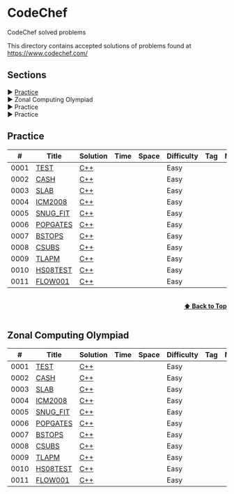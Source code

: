 # CodeChef
CodeChef solved problems

This directory contains accepted solutions of problems found at https://www.codechef.com/

## Sections

▶️ <a href="#Practice">Practice</a><br>
▶️ <a href="#Zonal Commputing Olympiad"></a>Zonal Computing Olympiad<br>
▶️ Practice <br>
▶️ Practice <br>
<!-- NOTE : 
1) This directory will be updated with solutions of challenges only after they end for everyone(more info 
on this can be found at codechef site)
2) All the solutions are compiled on Visual Studio 2019 which uses gnu c++ 17 version 7.3.0
3) Each directory contains a *"problem.txt"* file that contains the problem description and *".cpp"* file that contains the solution code
4) Directories marked with "P" at the end contain solution code that was partially accepted
 -->
## Practice
|  #  | Title           |  Solution       |  Time           | Space           | Difficulty    | Tag          | Note| 
|-----|---------------- | --------------- | --------------- | --------------- | ------------- |--------------|-----|
0001 | [TEST](https://www.codechef.com/problems/TEST) | [C++](./Easy/Life_univ_everything.cpp) |        |          | Easy         |||
0002 | [CASH](https://www.codechef.com/problems/TEST) | [C++](./Easy/Life_univ_everything.cpp) |        |          | Easy         |||
0003 | [SLAB](https://www.codechef.com/problems/TEST) | [C++](./Easy/Life_univ_everything.cpp) |        |          | Easy         |||
0004 | [ICM2008](https://www.codechef.com/problems/TEST) | [C++](./Easy/Life_univ_everything.cpp) |        |          | Easy         |||
0005 | [SNUG_FIT](https://www.codechef.com/problems/TEST) | [C++](./Easy/Life_univ_everything.cpp) |        |          | Easy         |||
0006 | [POPGATES](https://www.codechef.com/problems/TEST) | [C++](./Easy/Life_univ_everything.cpp) |        |          | Easy         |||
0007 | [BSTOPS](https://www.codechef.com/problems/TEST) | [C++](./Easy/Life_univ_everything.cpp) |        |          | Easy         |||
0008 | [CSUBS](https://www.codechef.com/problems/TEST) | [C++](./Easy/Life_univ_everything.cpp) |        |          | Easy         |||
0009 | [TLAPM](https://www.codechef.com/problems/TEST) | [C++](./Easy/Life_univ_everything.cpp) |        |          | Easy         |||
0010 | [HS08TEST](https://www.codechef.com/problems/TEST) | [C++](./Easy/Life_univ_everything.cpp) |        |          | Easy         |||
0011 | [FLOW001](https://www.codechef.com/problems/TEST) | [C++](./Easy/Life_univ_everything.cpp) |        |          | Easy         |||

<br/>
<div align="right">
    <b><a href="#Sections">⬆️ Back to Top</a></b>
</div>
<br/>

## Zonal Computing Olympiad
|  #  | Title           |  Solution       |  Time           | Space           | Difficulty    | Tag          | Note| 
|-----|---------------- | --------------- | --------------- | --------------- | ------------- |--------------|-----|
0001 | [TEST](https://www.codechef.com/problems/TEST) | [C++](./Easy/Life_univ_everything.cpp) |        |          | Easy         |||
0002 | [CASH](https://www.codechef.com/problems/TEST) | [C++](./Easy/Life_univ_everything.cpp) |        |          | Easy         |||
0003 | [SLAB](https://www.codechef.com/problems/TEST) | [C++](./Easy/Life_univ_everything.cpp) |        |          | Easy         |||
0004 | [ICM2008](https://www.codechef.com/problems/TEST) | [C++](./Easy/Life_univ_everything.cpp) |        |          | Easy         |||
0005 | [SNUG_FIT](https://www.codechef.com/problems/TEST) | [C++](./Easy/Life_univ_everything.cpp) |        |          | Easy         |||
0006 | [POPGATES](https://www.codechef.com/problems/TEST) | [C++](./Easy/Life_univ_everything.cpp) |        |          | Easy         |||
0007 | [BSTOPS](https://www.codechef.com/problems/TEST) | [C++](./Easy/Life_univ_everything.cpp) |        |          | Easy         |||
0008 | [CSUBS](https://www.codechef.com/problems/TEST) | [C++](./Easy/Life_univ_everything.cpp) |        |          | Easy         |||
0009 | [TLAPM](https://www.codechef.com/problems/TEST) | [C++](./Easy/Life_univ_everything.cpp) |        |          | Easy         |||
0010 | [HS08TEST](https://www.codechef.com/problems/TEST) | [C++](./Easy/Life_univ_everything.cpp) |        |          | Easy         |||
0011 | [FLOW001](https://www.codechef.com/problems/TEST) | [C++](./Easy/Life_univ_everything.cpp) |        |          | Easy         |||
